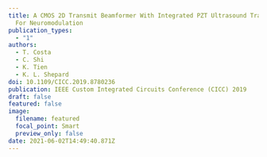```yaml
---
title: A CMOS 2D Transmit Beamformer With Integrated PZT Ultrasound Transducers
  For Neuromodulation
publication_types:
  - "1"
authors:
  - T. Costa
  - C. Shi
  - K. Tien
  - K. L. Shepard
doi: 10.1109/CICC.2019.8780236
publication: IEEE Custom Integrated Circuits Conference (CICC) 2019
draft: false
featured: false
image:
  filename: featured
  focal_point: Smart
  preview_only: false
date: 2021-06-02T14:49:40.871Z
---
```

